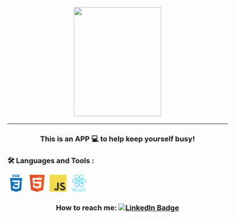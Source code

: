 
<div align="center">
  <img src="https://media.giphy.com/media/dsPBfiEEozyXUXShhB/giphy.gif" width="200" height="250"/>
</div>
<hr>

<h3 align="center">This is an APP 💻 to help keep yourself busy! </h3>

### :hammer_and_wrench: Languages and Tools :
<img src="https://github.com/devicons/devicon/blob/master/icons/css3/css3-plain-wordmark.svg"  title="CSS3" alt="CSS" width="40" height="40"/>&nbsp;
<img src="https://github.com/devicons/devicon/blob/master/icons/html5/html5-original.svg" title="HTML5" alt="HTML" width="40" height="40"/>&nbsp;
<img src="https://github.com/devicons/devicon/blob/master/icons/javascript/javascript-original.svg" title="JavaScript" alt="JavaScript" width="40" height="40"/>&nbsp;
<img src="https://github.com/devicons/devicon/blob/master/icons/react/react-original-wordmark.svg" title="React" alt="React" width="40" height="40"/>&nbsp;
<div id="badges" align="center">
  <h3>How to reach me: <a href="https://www.linkedin.com/in/qainna/">
    <img src="https://img.shields.io/badge/LinkedIn-blue?style=for-the-badge&logo=linkedin&logoColor=white" alt="LinkedIn Badge"/></a>
  </h3>
</div>
